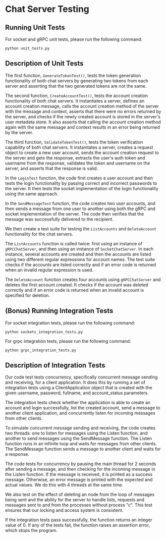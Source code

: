 # Chat Server Testing

## Running Unit Tests

For socket and gRPC unit tests, please run the following command:

```
python unit_tests.py
```

## Description of Unit Tests

The first function, `GenerateTokenTest()`, tests the token generation functionality of both chat servers by generating two tokens from each server and asserting that the two generated tokens are not the same.

The second function, `CreateAccountTest()`, tests the account creation functionality of both chat servers. It instantiates a server, defines an account creation message, calls the account creation method of the server with the message and context, asserts that there were no errors returned by the server, and checks if the newly created account is stored in the server's user metadata store. It also asserts that calling the account creation method again with the same message and context results in an error being returned by the server.

The third function, `ValidateTokenTest()`, tests the token verification capability of both chat servers. It instantiates a server, creates a request object to create a new user account, sends the account creation request to the server and gets the response, extracts the user's auth token and username from the response, validates the token and username on the server, and asserts that the response is valid.

In the `LoginTest` function, the code first creates a user account and then tests the login functionality by passing correct and incorrect passwords to the server. It then tests the socket implementation of the login functionality using the same approach.

In the `SendMessageTest` function, the code creates two user accounts, and then sends a message from one user to another using both the gRPC and socket implementation of the server. The code then verifies that the message was successfully delivered to the recipient.

We then create a test suite for testing the `ListAccounts` and `DeleteAccount` functionality for the chat servers.

The `ListAccounts` function is called twice: first using an instance of `gRPCChatServer`, and then using an instance of `SocketChatServer`. In each instance, several accounts are created and then the accounts are listed using two different regular expressions for account names. The test suite checks if the accounts are listed correctly and if an error code is returned when an invalid regular expression is used.

The `DeleteAccount` function creates four accounts using `gRPCChatServer` and deletes the first account created. It checks if the account was deleted correctly and if an error code is returned when an invalid account is specified for deletion.

## (Bonus) Running Integration Tests

For socket integration tests, please run the following command:

```
python sockets_integration_tests.py
```

For grpc integration tests, please run the following command:

```
python grpc_integration_tests.py
```

## Description of Integration Tests

Our code test tests concurrency, specifically concurrent message sending and receiving, for a client application. It does this by running a set of integration tests using a ClientApplication object that is created with the given username, password, fullname, and account_status parameters.

The integration tests check whether the application is able to create an account and login successfully, list the created account, send a message to another client application, and concurrently listen for incoming messages from other clients.

To simulate concurrent message sending and receiving, the code creates two threads: one to listen for messages using the Listen function, and another to send messages using the SendMessage function. The Listen function runs in an infinite loop and waits for messages from other clients. The SendMessage function sends a message to another client and waits for a response.

The code tests for concurrency by pausing the main thread for 2 seconds after sending a message, and then checking for the incoming message in the Listen function. If the message is received, it is printed as a success message. Otherwise, an error message is printed with the expected and actual values. We do this with 4 threads at the same time. 

We also test on the effect of deleting an node from the loop of messages being sent and the ability for the server to handle lists, requests and messages sent to and from the processes without process "c". This test ensures that our locking and access system is consistent.

If the integration tests pass successfully, the function returns an integer value of 0. If any of the tests fail, the function raises an assertion error, which stops the program.